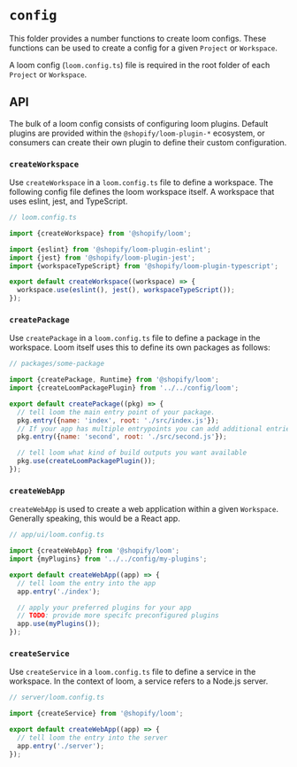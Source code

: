 # `config`

This folder provides a number functions to create loom configs. These functions can be used to create a config for a given `Project` or `Workspace`.

A loom config (`loom.config.ts`) file is required in the root folder of each `Project` or `Workspace`.

## API

The bulk of a loom config consists of configuring loom plugins. Default plugins are provided within the `@shopify/loom-plugin-*` ecosystem, or consumers can create their own plugin to define their custom configuration.

### `createWorkspace`

Use `createWorkspace` in a `loom.config.ts` file to define a workspace. The following config file defines the loom workspace itself. A workspace that uses eslint, jest, and TypeScript.

```js
// loom.config.ts

import {createWorkspace} from '@shopify/loom';

import {eslint} from '@shopify/loom-plugin-eslint';
import {jest} from '@shopify/loom-plugin-jest';
import {workspaceTypeScript} from '@shopify/loom-plugin-typescript';

export default createWorkspace((workspace) => {
  workspace.use(eslint(), jest(), workspaceTypeScript());
});
```

### `createPackage`

Use `createPackage` in a `loom.config.ts` file to define a package in the workspace. Loom itself uses this to define its own packages as follows:

```js
// packages/some-package

import {createPackage, Runtime} from '@shopify/loom';
import {createLoomPackagePlugin} from '../../config/loom';

export default createPackage((pkg) => {
  // tell loom the main entry point of your package.
  pkg.entry({name: 'index', root: './src/index.js'});
  // If your app has multiple entrypoints you can add additional entries
  pkg.entry({name: 'second', root: './src/second.js'});

  // tell loom what kind of build outputs you want available
  pkg.use(createLoomPackagePlugin());
});
```

### `createWebApp`

`createWebApp` is used to create a web application within a given `Workspace`. Generally speaking, this would be a React app.

```js
// app/ui/loom.config.ts

import {createWebApp} from '@shopify/loom';
import {myPlugins} from '../../config/my-plugins';

export default createWebApp((app) => {
  // tell loom the entry into the app
  app.entry('./index');

  // apply your preferred plugins for your app
  // TODO: provide more specifc preconfigured plugins
  app.use(myPlugins());
});
```

### `createService`

Use `createService` in a `loom.config.ts` file to define a service in the workspace. In the context of loom, a service refers to a Node.js server.

```js
// server/loom.config.ts

import {createService} from '@shopify/loom';

export default createWebApp((app) => {
  // tell loom the entry into the server
  app.entry('./server');
});
```
